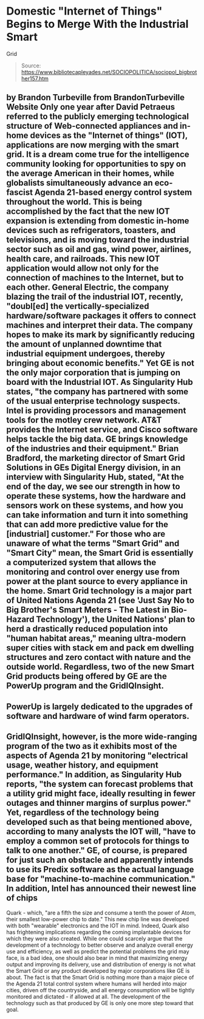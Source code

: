 # Domestic "Internet of Things" Begins to Merge With the Industrial Smart 
Grid

> Source: https://www.bibliotecapleyades.net/SOCIOPOLITICA/sociopol_bigbrother157.htm

by Brandon Turbeville
from
BrandonTurbeville
Website
Only one year after David Petraeus referred to the
publicly emerging technological structure of
Web-connected appliances and in-home devices as the
"Internet
of things" (IOT), applications are now
merging with the smart grid.
It is a dream come true
for the intelligence community looking for
opportunities to spy on the average American in
their homes, while globalists simultaneously advance
an eco-fascist Agenda 21-based energy control system
throughout the world.
This is being accomplished by the fact that the
new IOT expansion is extending from domestic
in-home devices such as refrigerators, toasters, and
televisions, and is moving toward the industrial
sector such as oil and gas, wind power, airlines,
health care, and railroads.
This new IOT application
would allow not only for the connection of machines
to the Internet, but to each other.
General Electric, the company blazing the trail of
the industrial IOT, recently,
"doubl[ed] the
vertically-specialized hardware/software packages it
offers to connect machines and interpret their data.
The company hopes to make its mark by significantly
reducing the amount of unplanned downtime that
industrial equipment undergoes, thereby bringing
about economic benefits."
Yet GE is not the only major corporation that is
jumping on board with the Industrial IOT.
As Singularity Hub
states,
"the company has
partnered with some of the usual enterprise
technology suspects.
Intel is providing
processors and management tools for the motley
crew network. AT&T provides the Internet service,
and
Cisco software helps tackle the big data. GE
brings knowledge of the industries and their
equipment."
Brian Bradford, the marketing director of
Smart Grid
Solutions in GEs Digital Energy division, in an
interview with Singularity Hub, stated,
"At the end
of the day, we see our strength in how to operate
these systems, how the hardware and sensors work on
these systems, and how you can take information and
turn it into something that can add more predictive
value for the [industrial] customer."
For those who are unaware of what the terms "Smart
Grid" and "Smart City" mean, the Smart Grid is
essentially a computerized system that allows the
monitoring and control over energy use from power at
the plant source to every appliance in the home.
Smart Grid technology is a major part of
United Nations Agenda
21 (see 'Just
Say No to Big Brother's Smart Meters - The Latest in
Bio-Hazard Technology'), the United Nations' plan to herd a
drastically reduced population into "human habitat
areas," meaning ultra-modern super cities with stack em and pack em dwelling structures and zero
contact with nature and the outside world.
Regardless, two of the new Smart Grid products being
offered by GE are the PowerUp program and the
GridIQInsight.
-
PowerUp is largely dedicated to the
upgrades of software and hardware of
wind farm operators.
-
GridIQInsight, however, is the more wide-ranging
program of the two as it exhibits most of the
aspects of Agenda 21 by monitoring "electrical
usage, weather history, and equipment performance."
In addition, as Singularity Hub reports,
"the system
can forecast problems that a utility grid might
face, ideally resulting in fewer outages and thinner
margins of surplus power."
Yet, regardless of the technology being developed
such as that being mentioned above, according to
many analysts the IOT will,
"have to employ a common
set of protocols for things to talk to one
another."
GE, of course, is prepared for just such
an obstacle and apparently intends to use its
Predix software as the actual language base for
"machine-to-machine communication."
In addition,
Intel has announced their newest line of chips
-
Quark - which,
"are
a fifth the size and consume a tenth the power
of Atom, their smallest low-power chip to date."
This new chip line was developed with both
"wearable" electronics and the IOT in mind.
Indeed,
Quark also has frightening implications regarding
the coming
implantable devices for which they were
also created.
While one could scarcely argue that the development
of a technology to better observe and analyze
overall energy use and efficiency, as well as
predict the potential problems the grid may face, is
a bad idea, one should also bear in mind that
maximizing energy output and improving its delivery,
use and distribution of energy is not what the Smart
Grid or any product developed by major corporations
like GE is about.
The fact is that the Smart Grid is
nothing more than a major piece of the Agenda 21
total control system where humans will herded into
major cities, driven off the countryside, and all
energy consumption will be tightly monitored and
dictated - if allowed at all.
The development of the
technology such as that produced by GE is only one
more step toward that goal.
